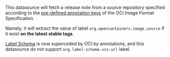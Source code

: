 This datasource will fetch a release note from a source repository specified according to the [pre-defined annotation keys](https://github.com/opencontainers/image-spec/blob/main/annotations.md) of the OCI Image Format Specification.

Namely, it will extract the value of label `org.opencontainers.image.source` if it exist **on the latest stable tags**.

[Label Schema](https://label-schema.org/) is now superceded by OCI by annotations, and this datasource do not support `org.label-schema.vcs-url` label.
